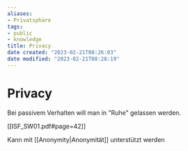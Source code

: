 ```yaml
---
aliases: 
- Privatsphäre
tags:
- public
- knowledge
title: Privacy
date created: "2023-02-21T08:26:03"
date modified: "2023-02-21T08:28:19"
---
```


# Privacy

Bei passivem Verhalten will man in "Ruhe" gelassen werden.

[[ISF_SW01.pdf#page=42]]

Kann mit [[Anonymity|Anonymität]] unterstützt werden

